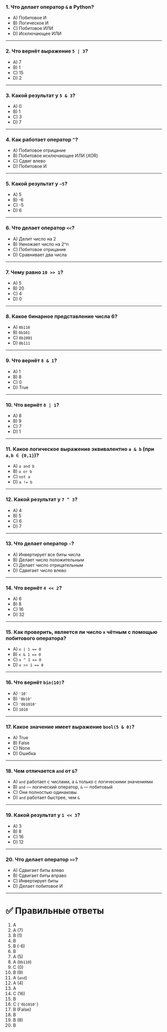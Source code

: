### 1. Что делает оператор `&` в Python?

* A) Побитовое И
* B) Логическое И
* C) Побитовое ИЛИ
* D) Исключающее ИЛИ

---

### 2. Что вернёт выражение `5 | 3`?

* A) 7
* B) 1
* C) 15
* D) 2

---

### 3. Какой результат у `5 & 3`?

* A) 0
* B) 1
* C) 3
* D) 7

---

### 4. Как работает оператор `^`?

* A) Побитовое отрицание
* B) Побитовое исключающее ИЛИ (XOR)
* C) Сдвиг влево
* D) Побитовое И

---

### 5. Какой результат у `~5`?

* A) 5
* B) -6
* C) -5
* D) 6

---

### 6. Что делает оператор `<<`?

* A) Делит число на 2
* B) Умножает число на 2^n
* C) Побитовое отрицание
* D) Сравнивает два числа

---

### 7. Чему равно `10 >> 1`?

* A) 5
* B) 20
* C) 4
* D) 0

---

### 8. Какое бинарное представление числа 6?

* A) `0b110`
* B) `0b101`
* C) `0b1001`
* D) `0b111`

---

### 9. Что вернёт `8 & 1`?

* A) 1
* B) 8
* C) 0
* D) True

---

### 10. Что вернёт `8 | 1`?

* A) 8
* B) 9
* C) 7
* D) 1

---

### 11. Какое логическое выражение эквивалентно `a & b` (при `a,b ∈ {0,1}`)?

* A) `a and b`
* B) `a or b`
* C) `not a`
* D) `a != b`

---

### 12. Какой результат у `7 ^ 3`?

* A) 4
* B) 5
* C) 6
* D) 7

---

### 13. Что делает оператор `~`?

* A) Инвертирует все биты числа
* B) Делает число положительным
* C) Делает число отрицательным
* D) Сдвигает число влево

---

### 14. Что вернёт `4 << 2`?

* A) 6
* B) 8
* C) 16
* D) 32

---

### 15. Как проверить, является ли число `x` чётным с помощью побитового оператора?

* A) `x | 1 == 0`
* B) `x & 1 == 0`
* C) `x ^ 1 == 0`
* D) `x >> 1 == 0`

---

### 16. Что вернёт `bin(10)`?

* A) `'10'`
* B) `'0b10'`
* C) `'0b1010'`
* D) `1010`

---

### 17. Какое значение имеет выражение `bool(5 & 0)`?

* A) True
* B) False
* C) None
* D) Ошибка

---

### 18. Чем отличается `and` от `&`?

* A) `and` работает с числами, а `&` только с логическими значениями
* B) `and` — логический оператор, `&` — побитовый
* C) Они полностью одинаковы
* D) `and` работает быстрее, чем `&`

---

### 19. Какой результат у `1 << 3`?

* A) 3
* B) 8
* C) 16
* D) 12

---

### 20. Что делает оператор `>>`?

* A) Сдвигает биты влево
* B) Сдвигает биты вправо
* C) Инвертирует биты
* D) Делает побитовое И

---

# ✅ Правильные ответы

1. A
2. A (7)
3. B (1)
4. B
5. B (-6)
6. B
7. A (5)
8. A (`0b110`)
9. C (0)
10. B (9)
11. A (`and`)
12. A (4)
13. A
14. C (16)
15. B
16. C (`'0b1010'`)
17. B (False)
18. B
19. B (8)
20. B
